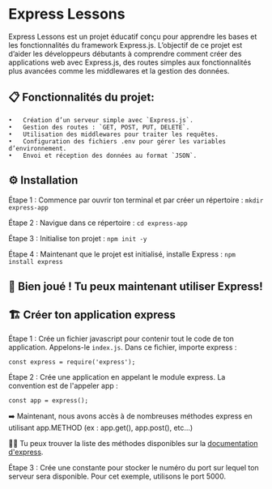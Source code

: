 # Express Lessons

Express Lessons est un projet éducatif conçu pour apprendre les bases et les fonctionnalités du framework Express.js. L’objectif de ce projet est d’aider les développeurs débutants à comprendre comment créer des applications web avec Express.js, des routes simples aux fonctionnalités plus avancées comme les middlewares et la gestion des données.

## 📋 Fonctionnalités du projet:

	•	Création d’un serveur simple avec `Express.js`.
	•	Gestion des routes : `GET, POST, PUT, DELETE`.
	•	Utilisation des middlewares pour traiter les requêtes.
	•	Configuration des fichiers .env pour gérer les variables d’environnement.
	•	Envoi et réception des données au format `JSON`.

## ⚙️ Installation

Étape 1 : Commence par ouvrir ton terminal et par créer un répertoire :
`mkdir express-app`

Étape 2 : Navigue dans ce répertoire :
`cd express-app`

Étape 3 : Initialise ton projet :
`npm init -y`

Étape 4 : Maintenant que le projet est initialisé, installe Express :
`npm install express`

## 💯 Bien joué ! Tu peux maintenant utiliser Express!

## 🏗️ Créer ton application express

Étape 1 : Crée un fichier javascript pour contenir tout le code de ton application. Appelons-le `index.js`. Dans ce fichier, importe express :

`const express = require('express');`

Étape 2 : Crée une application en appelant le module express. La convention est de l'appeler app :

`const app = express();`

➡️ Maintenant, nous avons accès à de nombreuses méthodes express en utilisant app.METHOD (ex : app.get(), app.post(), etc...)

👌🏻 Tu peux trouver la liste des méthodes disponibles sur la [documentation d'express](https://expressjs.com/fr/4x/api.html).

Étape 3 : Crée une constante pour stocker le numéro du port sur lequel ton serveur sera disponible. Pour cet exemple, utilisons le port 5000.


